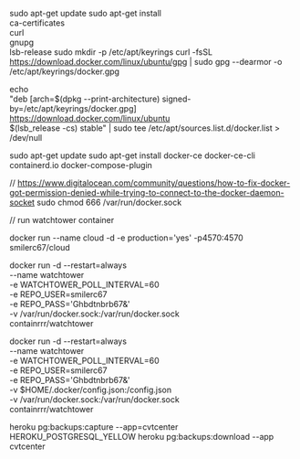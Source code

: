 sudo apt-get update
sudo apt-get install \
    ca-certificates \
    curl \
    gnupg \
    lsb-release
sudo mkdir -p /etc/apt/keyrings
curl -fsSL https://download.docker.com/linux/ubuntu/gpg | sudo gpg --dearmor -o /etc/apt/keyrings/docker.gpg

echo \
"deb [arch=$(dpkg --print-architecture) signed-by=/etc/apt/keyrings/docker.gpg] https://download.docker.com/linux/ubuntu \
$(lsb_release -cs) stable" | sudo tee /etc/apt/sources.list.d/docker.list > /dev/null

sudo apt-get update
sudo apt-get install docker-ce docker-ce-cli containerd.io docker-compose-plugin

// https://www.digitalocean.com/community/questions/how-to-fix-docker-got-permission-denied-while-trying-to-connect-to-the-docker-daemon-socket
sudo chmod 666 /var/run/docker.sock

// run watchtower container

docker run --name cloud -d -e production='yes' -p4570:4570 smilerc67/cloud

docker run -d --restart=always \
    --name watchtower \
    -e WATCHTOWER_POLL_INTERVAL=60 \
    -e REPO_USER=smilerc67 \
    -e REPO_PASS='Ghbdtnbrb67&' \
    -v /var/run/docker.sock:/var/run/docker.sock \
    containrrr/watchtower


docker run -d --restart=always \
    --name watchtower \
    -e WATCHTOWER_POLL_INTERVAL=60 \
    -e REPO_USER=smilerc67 \
    -e REPO_PASS='Ghbdtnbrb67&' \
    -v $HOME/.docker/config.json:/config.json \
    -v /var/run/docker.sock:/var/run/docker.sock \
    containrrr/watchtower

heroku pg:backups:capture --app=cvtcenter HEROKU_POSTGRESQL_YELLOW
heroku pg:backups:download --app cvtcenter

